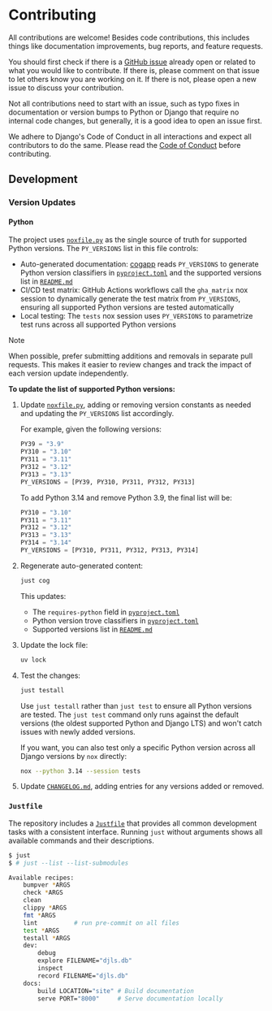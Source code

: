 # Contributing

All contributions are welcome! Besides code contributions, this includes things like documentation improvements, bug reports, and feature requests.

You should first check if there is a [GitHub issue](https://github.com/joshuadavidthomas/django-language-server/issues) already open or related to what you would like to contribute. If there is, please comment on that issue to let others know you are working on it. If there is not, please open a new issue to discuss your contribution.

Not all contributions need to start with an issue, such as typo fixes in documentation or version bumps to Python or Django that require no internal code changes, but generally, it is a good idea to open an issue first.

We adhere to Django's Code of Conduct in all interactions and expect all contributors to do the same. Please read the [Code of Conduct](https://www.djangoproject.com/conduct/) before contributing.

## Development

### Version Updates

#### Python

The project uses [`noxfile.py`](noxfile.py) as the single source of truth for supported Python versions. The `PY_VERSIONS` list in this file controls:

- Auto-generated documentation: [cogapp](https://nedbatchelder.com/code/cog/) reads `PY_VERSIONS` to generate Python version classifiers in [`pyproject.toml`](pyproject.toml) and the supported versions list in [`README.md`](README.md)
- CI/CD test matrix: GitHub Actions workflows call the `gha_matrix` nox session to dynamically generate the test matrix from `PY_VERSIONS`, ensuring all supported Python versions are tested automatically
- Local testing: The `tests` nox session uses `PY_VERSIONS` to parametrize test runs across all supported Python versions

> [!NOTE]
> When possible, prefer submitting additions and removals in separate pull requests. This makes it easier to review changes and track the impact of each version update independently.

**To update the list of supported Python versions:**

1. Update [`noxfile.py`](noxfile.py), adding or removing version constants as needed and updating the `PY_VERSIONS` list accordingly.

   For example, given the following versions:

   ```python
   PY39 = "3.9"
   PY310 = "3.10"
   PY311 = "3.11"
   PY312 = "3.12"
   PY313 = "3.13"
   PY_VERSIONS = [PY39, PY310, PY311, PY312, PY313]
   ```

   To add Python 3.14 and remove Python 3.9, the final list will be:

   ```python
   PY310 = "3.10"
   PY311 = "3.11"
   PY312 = "3.12"
   PY313 = "3.13"
   PY314 = "3.14"
   PY_VERSIONS = [PY310, PY311, PY312, PY313, PY314]
   ```

2. Regenerate auto-generated content:

   ```bash
   just cog
   ```

   This updates:

   - The `requires-python` field in [`pyproject.toml`](pyproject.toml)
   - Python version trove classifiers in [`pyproject.toml`](pyproject.toml)
   - Supported versions list in [`README.md`](README.md)

3. Update the lock file:

   ```bash
   uv lock
   ```

4. Test the changes:

   ```bash
   just testall
   ```

   Use `just testall` rather than `just test` to ensure all Python versions are tested. The `just test` command only runs against the default versions (the oldest supported Python and Django LTS) and won't catch issues with newly added versions.

   If you want, you can also test only a specific Python version across all Django versions by `nox` directly:

   ```bash
   nox --python 3.14 --session tests
   ```

5. Update [`CHANGELOG.md`](CHANGELOG.md), adding entries for any versions added or removed.

### `Justfile`

The repository includes a [`Justfile`](./Justfile) that provides all common development tasks with a consistent interface. Running `just` without arguments shows all available commands and their descriptions.

<!-- [[[cog
import subprocess
import cog

output_raw = subprocess.run(["just", "--list", "--list-submodules"], stdout=subprocess.PIPE)
output_list = output_raw.stdout.decode("utf-8").split("\n")

cog.outl("""\
```bash
$ just
$ # just --list --list-submodules
""")

for i, line in enumerate(output_list):
    if not line:
        continue
    cog.out(line)
    if i < len(output_list):
        cog.out("\n")

cog.out("```")
]]] -->
```bash
$ just
$ # just --list --list-submodules

Available recipes:
    bumpver *ARGS
    check *ARGS
    clean
    clippy *ARGS
    fmt *ARGS
    lint          # run pre-commit on all files
    test *ARGS
    testall *ARGS
    dev:
        debug
        explore FILENAME="djls.db"
        inspect
        record FILENAME="djls.db"
    docs:
        build LOCATION="site" # Build documentation
        serve PORT="8000"     # Serve documentation locally
```
<!-- [[[end]]] -->
